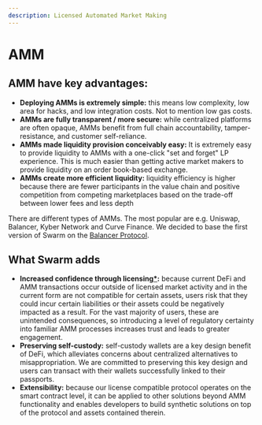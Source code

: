 ```yaml
---
description: Licensed Automated Market Making
---
```


# AMM

## AMM have key advantages:

* **Deploying AMMs is extremely simple:** this means low complexity, low area for hacks, and low integration costs. Not to mention low gas costs.
* **AMMs are fully transparent / more secure:** while centralized platforms are often opaque, AMMs benefit from full chain accountability, tamper-resistance, and customer self-reliance.
* **AMMs made liquidity provision conceivably easy:** It is extremely easy to provide liquidity to AMMs with a one-click "set and forget" LP experience. This is much easier than getting active market makers to provide liquidity on an order book-based exchange.
* **AMMs create more efficient liquidity:** liquidity efficiency is higher because there are fewer participants in the value chain and positive competition from competing marketplaces based on the trade-off between lower fees and less depth

There are different types of AMMs. The most popular are e.g. Uniswap, Balancer, Kyber Network and Curve Finance. We decided to base the first version of Swarm on the [Balancer Protocol](https://balancer.finance/).

## What Swarm adds

* **Increased confidence through licensing**[**\***](https://docs.swarm.markets/about/license)**:** because current DeFi and AMM transactions occur outside of licensed market activity and in the current form are not compatible for certain assets, users risk that they could incur certain liabilities or their assets could be negatively impacted as a result. For the vast majority of users, these are unintended consequences, so introducing a level of regulatory certainty into familiar AMM processes increases trust and leads to greater engagement.
* **Preserving self-custody:** self-custody wallets are a key design benefit of DeFi, which alleviates concerns about centralized alternatives to misappropriation. We are committed to preserving this key design and users can transact with their wallets successfully linked to their passports.
* **Extensibility:** because our license compatible protocol operates on the smart contract level, it can be applied to other solutions beyond AMM functionality and enables developers to build synthetic solutions on top of the protocol and assets contained therein.
